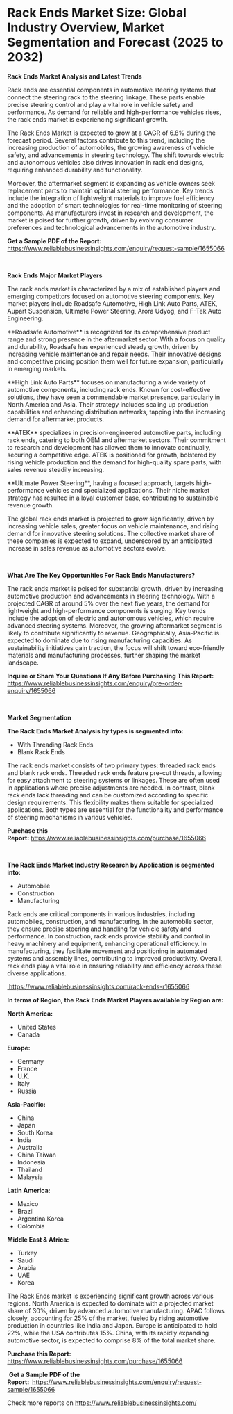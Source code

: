 <p><h1>Rack Ends Market Size: Global Industry Overview, Market Segmentation and Forecast (2025 to 2032)</h1></p><p><strong>Rack Ends Market Analysis and Latest Trends</strong></p>
<p><p>Rack ends are essential components in automotive steering systems that connect the steering rack to the steering linkage. These parts enable precise steering control and play a vital role in vehicle safety and performance. As demand for reliable and high-performance vehicles rises, the rack ends market is experiencing significant growth.</p><p>The Rack Ends Market is expected to grow at a CAGR of 6.8% during the forecast period. Several factors contribute to this trend, including the increasing production of automobiles, the growing awareness of vehicle safety, and advancements in steering technology. The shift towards electric and autonomous vehicles also drives innovation in rack end designs, requiring enhanced durability and functionality.</p><p>Moreover, the aftermarket segment is expanding as vehicle owners seek replacement parts to maintain optimal steering performance. Key trends include the integration of lightweight materials to improve fuel efficiency and the adoption of smart technologies for real-time monitoring of steering components. As manufacturers invest in research and development, the market is poised for further growth, driven by evolving consumer preferences and technological advancements in the automotive industry.</p></p>
<p><strong>Get a Sample PDF of the Report:&nbsp;</strong> <a href="https://www.reliablebusinessinsights.com/enquiry/request-sample/1655066?utm_campaign=3183&utm_medium=2&utm_source=Github&utm_content=ia&utm_term=07032025&utm_id=rack-ends">https://www.reliablebusinessinsights.com/enquiry/request-sample/1655066</a></p>
<p>&nbsp;</p>
<p><strong>Rack Ends Major Market Players</strong></p>
<p><p>The rack ends market is characterized by a mix of established players and emerging competitors focused on automotive steering components. Key market players include Roadsafe Automotive, High Link Auto Parts, ATEK, Aupart Suspension, Ultimate Power Steering, Arora Udyog, and F-Tek Auto Engineering. </p><p>**Roadsafe Automotive** is recognized for its comprehensive product range and strong presence in the aftermarket sector. With a focus on quality and durability, Roadsafe has experienced steady growth, driven by increasing vehicle maintenance and repair needs. Their innovative designs and competitive pricing position them well for future expansion, particularly in emerging markets.</p><p>**High Link Auto Parts** focuses on manufacturing a wide variety of automotive components, including rack ends. Known for cost-effective solutions, they have seen a commendable market presence, particularly in North America and Asia. Their strategy includes scaling up production capabilities and enhancing distribution networks, tapping into the increasing demand for aftermarket products.</p><p>**ATEK** specializes in precision-engineered automotive parts, including rack ends, catering to both OEM and aftermarket sectors. Their commitment to research and development has allowed them to innovate continually, securing a competitive edge. ATEK is positioned for growth, bolstered by rising vehicle production and the demand for high-quality spare parts, with sales revenue steadily increasing.</p><p>**Ultimate Power Steering**, having a focused approach, targets high-performance vehicles and specialized applications. Their niche market strategy has resulted in a loyal customer base, contributing to sustainable revenue growth.</p><p>The global rack ends market is projected to grow significantly, driven by increasing vehicle sales, greater focus on vehicle maintenance, and rising demand for innovative steering solutions. The collective market share of these companies is expected to expand, underscored by an anticipated increase in sales revenue as automotive sectors evolve.</p></p>
<p>&nbsp;</p>
<p><strong>What Are The Key Opportunities For Rack Ends Manufacturers?</strong></p>
<p><p>The rack ends market is poised for substantial growth, driven by increasing automotive production and advancements in steering technology. With a projected CAGR of around 5% over the next five years, the demand for lightweight and high-performance components is surging. Key trends include the adoption of electric and autonomous vehicles, which require advanced steering systems. Moreover, the growing aftermarket segment is likely to contribute significantly to revenue. Geographically, Asia-Pacific is expected to dominate due to rising manufacturing capacities. As sustainability initiatives gain traction, the focus will shift toward eco-friendly materials and manufacturing processes, further shaping the market landscape.</p></p>
<p><strong>Inquire or Share Your Questions If Any Before Purchasing This Report:</strong> <a href="https://www.reliablebusinessinsights.com/enquiry/pre-order-enquiry/1655066?utm_campaign=3183&utm_medium=2&utm_source=Github&utm_content=ia&utm_term=07032025&utm_id=rack-ends">https://www.reliablebusinessinsights.com/enquiry/pre-order-enquiry/1655066</a></p>
<p>&nbsp;</p>
<p><strong>Market Segmentation</strong></p>
<p><strong>The Rack Ends Market Analysis by types is segmented into:</strong></p>
<p><ul><li>With Threading Rack Ends</li><li>Blank Rack Ends</li></ul></p>
<p><p>The rack ends market consists of two primary types: threaded rack ends and blank rack ends. Threaded rack ends feature pre-cut threads, allowing for easy attachment to steering systems or linkages. These are often used in applications where precise adjustments are needed. In contrast, blank rack ends lack threading and can be customized according to specific design requirements. This flexibility makes them suitable for specialized applications. Both types are essential for the functionality and performance of steering mechanisms in various vehicles.</p></p>
<p><strong>Purchase this Report:&nbsp;</strong><a href="https://www.reliablebusinessinsights.com/purchase/1655066?utm_campaign=3183&utm_medium=2&utm_source=Github&utm_content=ia&utm_term=07032025&utm_id=rack-ends">https://www.reliablebusinessinsights.com/purchase/1655066</a></p>
<p>&nbsp;</p>
<p><strong>The Rack Ends Market Industry Research by Application is segmented into:</strong></p>
<p><ul><li>Automobile</li><li>Construction</li><li>Manufacturing</li></ul></p>
<p><p>Rack ends are critical components in various industries, including automobiles, construction, and manufacturing. In the automobile sector, they ensure precise steering and handling for vehicle safety and performance. In construction, rack ends provide stability and control in heavy machinery and equipment, enhancing operational efficiency. In manufacturing, they facilitate movement and positioning in automated systems and assembly lines, contributing to improved productivity. Overall, rack ends play a vital role in ensuring reliability and efficiency across these diverse applications.</p></p>
<p><a href="https://www.reliablebusinessinsights.com/rack-ends-r1655066?utm_campaign=3183&utm_medium=2&utm_source=Github&utm_content=ia&utm_term=07032025&utm_id=rack-ends">&nbsp;https://www.reliablebusinessinsights.com/rack-ends-r1655066</a></p>
<p><strong>In terms of Region, the Rack Ends Market Players available by Region are:</strong></p>
<p>
    <p> <strong> North America: </strong>
        <ul>
            <li>United States</li>
            <li>Canada</li>
        </ul>
        </p> 
    <p> <strong> Europe: </strong>
        <ul>
            <li>Germany</li>
            <li>France</li>
            <li>U.K.</li>
            <li>Italy</li>
            <li>Russia</li>
        </ul>
        </p> 
    <p> <strong> Asia-Pacific: </strong>
        <ul>
            <li>China</li>
            <li>Japan</li>
            <li>South Korea</li>
            <li>India</li>
            <li>Australia</li>
            <li>China Taiwan</li>
            <li>Indonesia</li>
            <li>Thailand</li>
            <li>Malaysia</li>
        </ul>
        </p> 
    <p> <strong> Latin America: </strong>
        <ul>
            <li>Mexico</li>
            <li>Brazil</li>
            <li>Argentina Korea</li>
            <li>Colombia</li>
        </ul>
        </p> 
    <p> <strong> Middle East & Africa: </strong>
        <ul>
            <li>Turkey</li>
            <li>Saudi</li>
            <li>Arabia</li>
            <li>UAE</li>
            <li>Korea</li>
        </ul>
    </p>
    </p>
<p><p>The Rack Ends market is experiencing significant growth across various regions. North America is expected to dominate with a projected market share of 30%, driven by advanced automotive manufacturing. APAC follows closely, accounting for 25% of the market, fueled by rising automotive production in countries like India and Japan. Europe is anticipated to hold 22%, while the USA contributes 15%. China, with its rapidly expanding automotive sector, is expected to comprise 8% of the total market share.</p></p>
<p><strong>Purchase this Report: </strong><a href="https://www.reliablebusinessinsights.com/purchase/1655066?utm_campaign=3183&utm_medium=2&utm_source=Github&utm_content=ia&utm_term=07032025&utm_id=rack-ends">https://www.reliablebusinessinsights.com/purchase/1655066</a></p>
<p>&nbsp;<strong>Get a Sample PDF of the Report:&nbsp;&nbsp;</strong><a href="https://www.reliablebusinessinsights.com/enquiry/request-sample/1655066?utm_campaign=3183&utm_medium=2&utm_source=Github&utm_content=ia&utm_term=07032025&utm_id=rack-ends">https://www.reliablebusinessinsights.com/enquiry/request-sample/1655066</a></p>
<p><strong></strong></p>
<p>Check more reports on <a href="https://www.reliablebusinessinsights.com/?utm_campaign=3183&utm_medium=2&utm_source=Github&utm_content=ia&utm_term=07032025&utm_id=rack-ends">https://www.reliablebusinessinsights.com/</a></p>